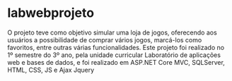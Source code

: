 # labwebprojeto

O projeto teve como objetivo simular uma loja de jogos, oferecendo aos usuários a possibilidade de comprar vários jogos, marcá-los como favoritos, entre outras várias funcionalidades. Este projeto foi realizado no 1º semestre do 3º ano, pela unidade curricular Laboratório de aplicações web e bases de dados, e foi realizado em ASP.NET Core MVC, SQLServer, HTML, CSS, JS e Ajax Jquery
